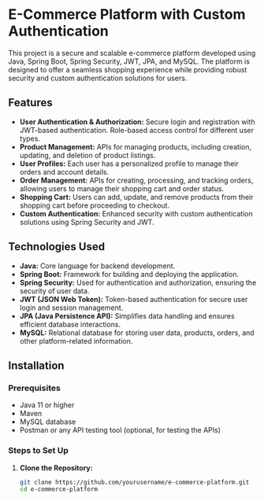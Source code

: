 # E-Commerce Platform with Custom Authentication

This project is a secure and scalable e-commerce platform developed using Java, Spring Boot, Spring Security, JWT, JPA, and MySQL. The platform is designed to offer a seamless shopping experience while providing robust security and custom authentication solutions for users.

## Features

- **User Authentication & Authorization:** Secure login and registration with JWT-based authentication. Role-based access control for different user types.
- **Product Management:** APIs for managing products, including creation, updating, and deletion of product listings.
- **User Profiles:** Each user has a personalized profile to manage their orders and account details.
- **Order Management:** APIs for creating, processing, and tracking orders, allowing users to manage their shopping cart and order status.
- **Shopping Cart:** Users can add, update, and remove products from their shopping cart before proceeding to checkout.
- **Custom Authentication:** Enhanced security with custom authentication solutions using Spring Security and JWT.

## Technologies Used

- **Java:** Core language for backend development.
- **Spring Boot:** Framework for building and deploying the application.
- **Spring Security:** Used for authentication and authorization, ensuring the security of user data.
- **JWT (JSON Web Token):** Token-based authentication for secure user login and session management.
- **JPA (Java Persistence API):** Simplifies data handling and ensures efficient database interactions.
- **MySQL:** Relational database for storing user data, products, orders, and other platform-related information.

## Installation

### Prerequisites

- Java 11 or higher
- Maven
- MySQL database
- Postman or any API testing tool (optional, for testing the APIs)

### Steps to Set Up

1. **Clone the Repository:**
   ```bash
   git clone https://github.com/yourusername/e-commerce-platform.git
   cd e-commerce-platform
